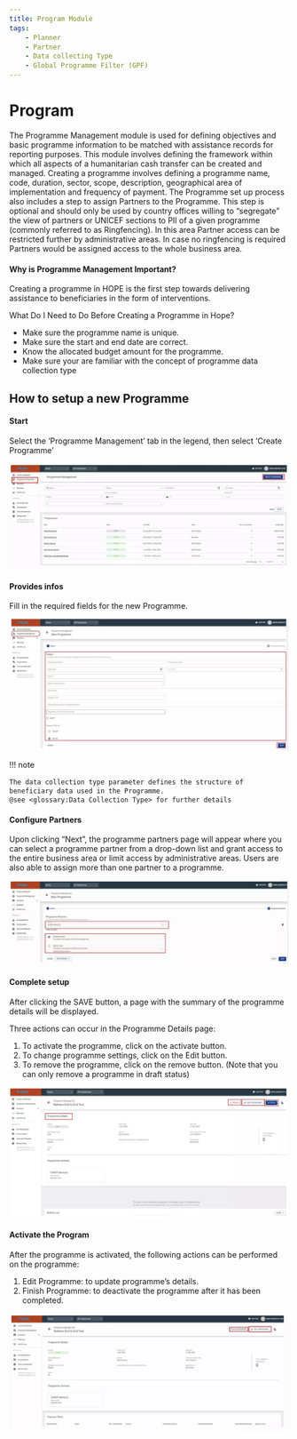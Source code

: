 ```yaml
---
title: Program Module
tags:
    - Planner
    - Partner
    - Data collecting Type
    - Global Programme Filter (GPF)
---
```


# Program

The Programme Management module is used for defining objectives and basic programme information to be matched with assistance records for reporting purposes. This module involves defining the framework within which all aspects of a humanitarian cash transfer can be created and managed. Creating a programme involves defining a programme name, code, duration, sector, scope, description, geographical area of implementation and frequency of payment. The Programme set up process also includes a step to assign Partners to the Programme. This step is optional and should only be used by country offices willing to “segregate” the view of partners or UNICEF sections to PII of a given programme (commonly referred to as Ringfencing). In this area Partner access can be restricted further by administrative areas. In case no ringfencing is required Partners would be assigned access to the whole business area.

####  Why is Programme Management Important?

Creating a programme in HOPE is the first step towards delivering assistance to beneficiaries in the form of interventions.

What Do I Need to Do Before Creating a Programme in Hope?

- Make sure the programme name is unique.
- Make sure the start and end date are correct.
- Know the allocated budget amount for the programme.
- Make sure your are familiar with the concept of programme data collection type

## How to setup a new Programme

#### Start

Select the ‘Programme Management’ tab in the legend, then select ‘Create Programme’

![Image](_screenshots/programme/1.png)

#### Provides infos

Fill in the required fields for the new Programme.

![Image](_screenshots/programme/2.png)


!!! note

    The data collection type parameter defines the structure of beneficiary data used in the Programme.
    @see <glossary:Data Collection Type> for further details


#### Configure Partners

Upon clicking “Next”, the programme partners page will appear where you can select a programme partner from a drop-down list and grant access to the entire business area or limit access by administrative areas. Users are also able to assign more than one partner to a programme.

![Image](_screenshots/programme/3.png)

#### Complete setup

After clicking the SAVE button, a page with the summary of the programme details will be displayed.

Three actions can occur in the Programme Details page:

1. To activate the programme, click on the activate button.
1. To change programme settings, click on the Edit button.
1. To remove the programme, click on the remove button. (Note that you can only remove a programme in draft status)

![Image](_screenshots/programme/4.png)

#### Activate the Program

After the programme is activated, the following actions can be performed on the programme:

1. Edit Programme: to update programme’s details.
1. Finish Programme: to deactivate the programme after it has been completed.

![Image](_screenshots/programme/5.png)
